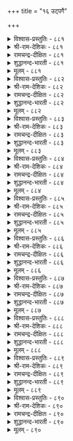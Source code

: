 +++
title = "१६ उट्पगै"

+++

<details><summary>विश्वास-प्रस्तुतिः - ८८१</summary>

निऴल्नीरुम् इन्नाद इन्ना तमर्नीरुम्  
इन्नावाम् इन्ना सॆयिन्।       ८८१
</details>

<details><summary>श्री-राम-देशिकः - ८८१</summary>

अधिकारः ८९. आन्तरवैरम्  
रोगप्रदे यदि जलच्छाये त्याज्ये यथा जनैः ।  
ज्ञातयो दुःखदास्तद्वत् त्यज्या ह्यान्तरवैरिणः ॥ ८८१॥
</details>

<details><summary>रामचन्द्र-दीक्षितः - ८८१</summary>

881 niḻaṉīrum iṉṉāta iṉṉā tamarnīrum  
iṉṉāvām iṉṉā ceyiṉ.

881\. Even shade and water, wholesome as they are, become pernicious where not needed; our kith and kin likewise are.  
</details>

<details><summary>शुद्धानन्द-भारती - ८८१</summary>

1\. நிழல்நீரும் இன்னாத இன்னா தமர்நீரும்  
இன்னாவாம் இன்னா செயின்.  
Traitorous kinsmen will make you sad  
As water and shade do harm when bad.        881  
</details>

<details><summary>मूलम् - ८८१</summary>

निऴल्नीरुम् इन्नाद इन्ना तमर्नीरुम्  
इन्नावाम् इन्ना सॆयिन्।       ८८१
</details>

<details><summary>विश्वास-प्रस्तुतिः - ८८२</summary>

वाळ्बोल पगैवरै अञ्जऱ्क अञ्जुग  
केळ्बोल् पगैवर् तॊडर्बु।       ८८२
</details>

<details><summary>श्री-राम-देशिकः - ८८२</summary>

असितुल्यान् व्यक्तशत्रून् दृष्ट्वा भीतिः कुतो वृथा ।  
बन्धुवेषान् गूढशत्रून् दृष्ट्वा मेतव्य मेव हि ॥ ८८२॥
</details>

<details><summary>रामचन्द्र-दीक्षितः - ८८२</summary>

882 vāḷpōl pakaivarai añcaṟka añcuka  
kēḷpōl pakaivar toṭarpu.

882\. Be not afraid of open enemies with drawn swords; but beware of false friends.  
</details>

<details><summary>शुद्धानन्द-भारती - ८८२</summary>

2\. வாள்போல் பகைவரை அஞ்சற்க அஞ்சுக  
கேள்போல் பகைவர் தொடர்பு.  
You need not sword-like kinsmen fear  
Fear foes who feign as kinsmen dear.        882  
</details>

<details><summary>मूलम् - ८८२</summary>

वाळ्बोल पगैवरै अञ्जऱ्क अञ्जुग  
केळ्बोल् पगैवर् तॊडर्बु।       ८८२
</details>

<details><summary>विश्वास-प्रस्तुतिः - ८८३</summary>

उट्पगै अञ्जित्तऱ्काक्क उलैविडत्तु  
मट्पगैयिन् माणत् तॆऱुम्।      ८८३
</details>

<details><summary>श्री-राम-देशिकः - ८८३</summary>

गूढशत्रुभयादात्मरक्षणं युज्यते सदा ।  
अन्यथा नाशमाप्नोति सूचीच्छिन्नघटो यथा ॥ ८८३॥
</details>

<details><summary>रामचन्द्र-दीक्षितः - ८८३</summary>

883 uṭpakai añcittaṟ kākka ulaiviṭattu  
maṭpakaiyiṉ māṇat teṟum.

883\. Guard yourselves against your enemies from within. In your trying hour they will undermine your strength, like the potter’s knife, cleaving the mind asunder.  
</details>

<details><summary>शुद्धानन्द-भारती - ८८३</summary>

3\. உட்பகை அஞ்சித்தற் காக்க உலைவுஇடத்து  
மட்பகையின் மாணத் தெறும்.  
The secret foe in days evil  
Will cut you, beware, like potters' steel.        883  
</details>

<details><summary>मूलम् - ८८३</summary>

उट्पगै अञ्जित्तऱ्काक्क उलैविडत्तु  
मट्पगैयिन् माणत् तॆऱुम्।      ८८३
</details>

<details><summary>विश्वास-प्रस्तुतिः - ८८४</summary>

मनमाणा उट्पगै तोण्ड्रिन् इनमाणा  
एदम् पलवुम् तरुम्।       ८८४
</details>

<details><summary>श्री-राम-देशिकः - ८८४</summary>

असंस्कृतमनस्केन गूढवैरं भवेद्यदि ।  
बन्धुनाशकरान् दोषान् तदा प्राप्नोत्ययं जनः ॥ ८८४॥
</details>

<details><summary>रामचन्द्र-दीक्षितः - ८८४</summary>

884 maṉammāṇā uṭpakai tōṉṟiṉ iṉammāṇā  
ētam palavum tarum.

884\. The land is seething with dissensions when the foes from within, appear on the scene.  
</details>

<details><summary>शुद्धानन्द-भारती - ८८४</summary>

4\. மனமாணா உட்பகை தோன்றின் இனமாணா  
ஏதம் பலவுந் தரும்.  
The evil-minded foe within  
Foments trouble, spoils kinsmen!        884  
</details>

<details><summary>मूलम् - ८८४</summary>

मनमाणा उट्पगै तोण्ड्रिन् इनमाणा  
एदम् पलवुम् तरुम्।       ८८४
</details>

<details><summary>विश्वास-प्रस्तुतिः - ८८५</summary>

उऱल्मुऱैयान् उट्पगै तोण्ड्रिन् इऱल्मुऱैयान्  
एदम् पलवुम् तरुम्।       ८८५
</details>

<details><summary>श्री-राम-देशिकः - ८८५</summary>

बान्धव्यमूलकं गूढवैरं भवेद्यदिः ।  
मरणान्तानि दुःखानि लभते तत एव सः ॥ ८८५॥
</details>

<details><summary>रामचन्द्र-दीक्षितः - ८८५</summary>

885 uṟaṉmuṟaiyāṉ uṭpakai tōṉṟiṉ iṟalmuṟaiyāṉ  
ētam palavum tarum.

885\. Many evils dark as death befall a king, when his own kith and kin sow dissensions in the land.  
</details>

<details><summary>शुद्धानन्द-भारती - ८८५</summary>

5\. உறல்முறையான் உட்பகை தோன்றின் இறல்முறையான்  
ஏதம் பலவுந் தரும்.  
A traitor among kinsmen will  
Bring life-endangering evil.        885  
</details>

<details><summary>मूलम् - ८८५</summary>

उऱल्मुऱैयान् उट्पगै तोण्ड्रिन् इऱल्मुऱैयान्  
एदम् पलवुम् तरुम्।       ८८५
</details>

<details><summary>विश्वास-प्रस्तुतिः - ८८६</summary>

ऒण्ड्रामै ऒण्ड्रियार् कट्पडिन् ऎञ्ञाण्ड्रुम्  
पॊण्ड्रामै ऒण्ड्रल् अरिदु।      ८८६
</details>

<details><summary>श्री-राम-देशिकः - ८८६</summary>

स्वाश्रितेष्वान्तरं वैरं यः कश्चित्कुरुते यदि ।  
न तस्य मरणाभावो भविष्यति कदाचन ॥ ८८६॥
</details>

<details><summary>रामचन्द्र-दीक्षितः - ८८६</summary>

886 oṉṟāmai oṉṟiyār kaṇpaṭiṉ eññāṉṟum  
poṉṟāmai oṉṟal aritu.

886\. If kinsmen were to play to the traitor it would be difficult to escape death.  
</details>

<details><summary>शुद्धानन्द-भारती - ८८६</summary>

6\. ஒன்றாமை ஒன்றியார் கட்படின் எஞ்ஞான்றும்  
பொன்றாமை ஒன்றல் அரிது.  
Discord in kings' circle entails  
Life-destroying deadly evils.        886  
</details>

<details><summary>मूलम् - ८८६</summary>

ऒण्ड्रामै ऒण्ड्रियार् कट्पडिन् ऎञ्ञाण्ड्रुम्  
पॊण्ड्रामै ऒण्ड्रल् अरिदु।      ८८६
</details>

<details><summary>विश्वास-प्रस्तुतिः - ८८७</summary>

सॆप्पिन् पुणर्च्चिबोल् कूडिनुम् कूडादे  
उट्पगै उट्र कुडि।      ८८७
</details>

<details><summary>श्री-राम-देशिकः - ८८७</summary>

बहिर्यथा ताम्रखण्डौ युक्तौ स्यातां न चान्तरा ।  
तथाऽन्तःशत्रवोऽन्योन्यं बहिर्युक्तौ न वै हृदा ॥ ८८७॥
</details>

<details><summary>रामचन्द्र-दीक्षितः - ८८७</summary>

887 ceppiṉ puṇarccipōl kūṭiṉum kūṭātē  
uṭpakai uṟṟa kuṭi.

887\. There will be no real union in a house divided. The apparent unity is like the appearance of the casket and the lid seen as one.  
</details>

<details><summary>शुद्धानन्द-भारती - ८८७</summary>

7\. செப்பின் புணர்ச்சிபோல் கூடினும் கூடாதே  
உட்பகை உற்ற குடி.  
A house hiding hostiles in core  
Just seems on like the lid in jar.        887  
</details>

<details><summary>मूलम् - ८८७</summary>

सॆप्पिन् पुणर्च्चिबोल् कूडिनुम् कूडादे  
उट्पगै उट्र कुडि।      ८८७
</details>

<details><summary>विश्वास-प्रस्तुतिः - ८८८</summary>

अरम्बॊरुद पॊन्बोलत् तेयुम् उरम्बॊरुदु  
उट्पगै उट्र कुडि।      ८८८
</details>

<details><summary>श्री-राम-देशिकः - ८८८</summary>

अन्तर्विरोधिनां वंशो बलहीनः क्रमाद् भवेत् ।  
अयःपिण्डः कृपाणेन घृष्टो नाशं व्रजेद्यथा ॥ ८८८॥
</details>

<details><summary>रामचन्द्र-दीक्षितः - ८८८</summary>

888 aramporuta poṉpōlat tēyum uramporutu  
uṭpakai uṟṟa kuṭi.

888\. The family torn with internal dissensions dwindles in strength just like pure gold filed away by an iron file.  
</details>

<details><summary>शुद्धानन्द-भारती - ८८८</summary>

8\. அரம்பொருத பொன்போலத் தேயும் உரம்பொருது  
உட்பகை உற்ற குடி.  
By secret spite the house wears out  
Like gold crumbling by file's contact.        888  
</details>

<details><summary>मूलम् - ८८८</summary>

अरम्बॊरुद पॊन्बोलत् तेयुम् उरम्बॊरुदु  
उट्पगै उट्र कुडि।      ८८८
</details>

<details><summary>विश्वास-प्रस्तुतिः - ८८९</summary>

ऎट्पग वन्न सिऱुमैत्ते आयिनुम्  
उट्पगै उळ्ळदाङ् गेडु।       ८८९
</details>

<details><summary>श्री-राम-देशिकः - ८८९</summary>

स्वल्पमप्यान्तरं वैरं लोके भग्नतिलोपमम् ।  
कुलनाशकरानिष्टं महान्तं जनयेत् किल ॥ ८८९॥
</details>

<details><summary>रामचन्द्र-दीक्षितः - ८८९</summary>

889 eṭpakavu aṉṉa ciṟumaittē āyiṉum  
uṭpakai uḷḷatām kēṭu.

889\. Internal hostility little as it is, like a tiny seed, hides within a mighty evil.  
</details>

<details><summary>शुद्धानन्द-भारती - ८८९</summary>

9\. எட்பக வன்ன சிறுமைத்தே ஆயினும்  
உட்பகை உள்ளதாம் கேடு.  
Ruin lurks in enmity  
As slit in sesame though it be.        889  
</details>

<details><summary>मूलम् - ८८९</summary>

ऎट्पग वन्न सिऱुमैत्ते आयिनुम्  
उट्पगै उळ्ळदाङ् गेडु।       ८८९
</details>

<details><summary>विश्वास-प्रस्तुतिः - ८९०</summary>

उडम्बाडु इलादवर् वाऴ्क्कै कुडङ्गरुळ्  
पाम्बोडु उडनुऱैन् दट्रु।      ८९०
</details>

<details><summary>श्री-राम-देशिकः - ८९०</summary>

लोके भिन्नमनस्तत्त्वैर्मानवैस्सह जीवनम् ।  
एकत्रैव गृहे सर्पैः सहवाससमं भवेत् ॥ ८९०॥
</details>

<details><summary>रामचन्द्र-दीक्षितः - ८९०</summary>

890 uṭampāṭu ilātavar vāḻkkai kuṭaṅkaruḷ  
pāmpōṭu uṭaṉuṟain taṟṟu.

890\. Dwelling among men of hidden hate is like dwelling in a hamlet which harbours a snake.  
</details>

<details><summary>शुद्धानन्द-भारती - ८९०</summary>

10\. உடம்பாடு இலாதவர் வாழ்க்கை குடங்கருள்  
பாம்போடு உடனுறைந் தற்று.  
Dwell with traitors that hate in heart  
Is dwelling with snake in selfsame hut.        890  
</details>

<details><summary>मूलम् - ८९०</summary>

उडम्बाडु इलादवर् वाऴ्क्कै कुडङ्गरुळ्  
पाम्बोडु उडनुऱैन् दट्रु।      ८९०
</details>
